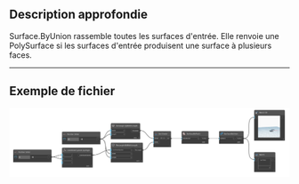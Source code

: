 ## Description approfondie
Surface.ByUnion rassemble toutes les surfaces d'entrée. Elle renvoie une PolySurface si les surfaces d'entrée produisent une surface à plusieurs faces.
___
## Exemple de fichier

![Surface.ByUnion](./Autodesk.DesignScript.Geometry.Surface.ByUnion_img.png)
